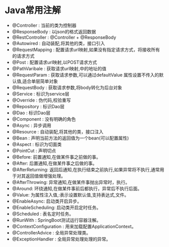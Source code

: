 # Java常用注解
- @Controller : 当前的类为控制器
- @ResponseBody : 以json的格式返回数据
- @RestController : @Controller + @ResponseBody
- @Autowired : 自动装配,将其他的类，接口引入
- @RequestMapping : 配置请求url映射,如果没有指定请求方式，将接收所有的请求方式
- @Post : 配置请求url映射,以POST请求方式
- @PathVaribale : 获取请求url映射,中的地址的值
- @RequestParam : 获取请求参数,可以通过defaultValue 属性设置不传入的默认值,适合单层简单对象
- @RequestBody : 获取请求参数,将body转化为后台对象
- @Service : 标识为service层
- @Override : 伪代码,校验重写
- @Repository : 标识Dao层
- @Dao : 标识Dao层
- @Component  : 没有明确的角色
- @Async   : 异步调用
- @Resource   : 自动装配,将其他的类，接口注入
- @Bean   : 声明当前方法的返回值为一个bean(可以配置属性)
- @Aspect   : 标识为切面类
- @PointCut   : 声明切点
- @Before: 前置通知,在做某件事之前做的事。
- @After: 后置通知,在做某件事之后做的事。
- @AfterReturning: 返回后通知,在执行结束之前执行,如果异常将不执行,通常用于对其返回值做增强处理。
- @AfterThrowing: 异常通知,在做某件事抛出异常时，执行。
- @Around: 环绕通知,在做某件事前后都执行，异常后不执行后面。
- @Value: 为属性注入值,:表示设置默认值,支持表达式,文件。
- @EnableAsync: 启动类开启异步。
- @EnableScheduling: 启动类开启定时任务。
- @Scheduled : 表名定时任务。
- @RunWith  : SpringBoot测试运行容器注解。
- @ContextConfiguration   : 用来加载配置ApplicationContext。
- @ControllerAdvice    : 全局异常处理类。
- @ExceptionHandler    : 全局异常处理处理的异常。


